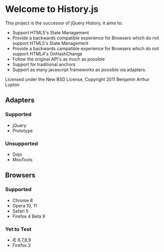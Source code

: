 Welcome to History.js
==================

This project is the successor of jQuery History, it aims to:

- Support HTML5's State Management
- Provide a backwards compatible experience for Browsers which do not support HTML5's State Management
- Provide a backwards campatible experience for Browsers which do not support HTML4's OnHashChange
- Follow the original API's as much as possible
- Support for traditional anchors
- Support as many javascript frameworks as possible via adapters.

Licensed under the New BSD License, Copyright 2011 Benjamin Arthur Lupton

## Adapters

### Supported

- jQuery
- Prototype

### Unsupported

- Dojo
- MooTools

## Browsers

### Supported

- Chrome 8
- Opera 10, 11
- Safari 5
- Firefox 4 Beta 9

### Yet to Test

- IE 6,7,8,9
- Firefox 3
